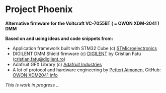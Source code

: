 # Project Phoenix
**Alternative firmware for the Voltcraft VC-7055BT ( = OWON XDM-2041 ) DMM**

**Based on and using ideas and code snippets from:**

* Application framework built with STM32 Cube (c) [STMicroelectronics](https://www.st.com)
* DIGILENT DMM Shield firmware (c) [DIGILENT](https://digilent.com/reference/add-ons/dmm-shield/start?redirect=1) by Cristian Fatu (cristian.fatu@digilent.ro)
* Adafruit GFX Library (c) [Adafruit Industries](https://www.adafruit.com)
* A lot of protocol and hardware engineering by [Petteri Aimonen](http://essentialscrap.com), GitHub: [OWON XDM2041 Info](https://github.com/PetteriAimonen/owon-xdm2041-info)

_This is work in progress ..._

